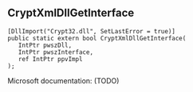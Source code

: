 ## CryptXmlDllGetInterface

```
[DllImport("Crypt32.dll", SetLastError = true)]
public static extern bool CryptXmlDllGetInterface(
   IntPtr pwszDll,
   IntPtr pwszInterface,
   ref IntPtr ppvImpl
);
```

Microsoft documentation: (TODO)
